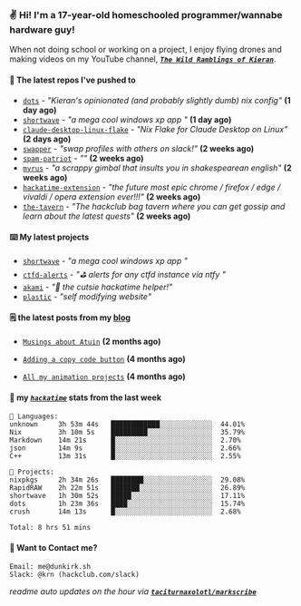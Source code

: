 ### ✌️ Hi! I'm a 17-year-old homeschooled programmer/wannabe hardware guy!

When not doing school or working on a project, I enjoy flying drones and making videos on my YouTube channel, [**_`The Wild Ramblings of Kieran`_**](https://youtube.com/@kieran.rambles).

#### 👷 The latest repos I've pushed to

- [`dots`](https://github.com/taciturnaxolotl/dots) - _"Kieran's opinionated (and probably slightly dumb) nix config"_ **(1 day ago)**
- [`shortwave`](https://github.com/taciturnaxolotl/shortwave) - _"a mega cool windows xp app "_ **(1 day ago)**
- [`claude-desktop-linux-flake`](https://github.com/k3d3/claude-desktop-linux-flake) - _"Nix Flake for Claude Desktop on Linux"_ **(2 days ago)**
- [`swapper`](https://github.com/taciturnaxolotl/swapper) - _"swap profiles with others on slack!"_ **(2 weeks ago)**
- [`spam-patriot`](https://github.com/taciturnaxolotl/spam-patriot) - _""_ **(2 weeks ago)**
- [`myrus`](https://github.com/taciturnaxolotl/myrus) - _"a scrappy gimbal that insults you in shakespearean english"_ **(2 weeks ago)**
- [`hackatime-extension`](https://github.com/taciturnaxolotl/hackatime-extension) - _"the future most epic chrome / firefox / edge / vivaldi / opera extension ever!!!"_ **(2 weeks ago)**
- [`the-tavern`](https://github.com/taciturnaxolotl/the-tavern) - _"The hackclub bag tavern where you can get gossip and learn about the latest quests"_ **(2 weeks ago)**

#### ⌨️ My latest projects

- [`shortwave`](https://github.com/taciturnaxolotl/shortwave) - _"a mega cool windows xp app "_
- [`ctfd-alerts`](https://github.com/taciturnaxolotl/ctfd-alerts) - _"⛳ alerts for any ctfd instance via ntfy "_
- [`akami`](https://github.com/taciturnaxolotl/akami) - _"🌷 the cutsie hackatime helper!"_
- [`plastic`](https://github.com/taciturnaxolotl/plastic) - _"self modifying website"_

#### 🗒️ the latest posts from my [blog](https://dunkirk.sh)

- [`Musings about Atuin`](https://dunkirk.sh/blog/atuin/) **(2 months ago)**

- [`Adding a copy code button`](https://dunkirk.sh/blog/adding-a-copy-button/) **(4 months ago)**

- [`All my animation projects`](https://dunkirk.sh/blog/my-animations/) **(4 months ago)**



#### 📡 my [_`hackatime`_](https://waka.hackclub.com) stats from the last week

```text
💾 Languages:
unknown     3h 53m 44s   ████████████░░░░░░░░░░░░░  44.01%
Nix         3h 10m 5s    █████████░░░░░░░░░░░░░░░░  35.79%
Markdown    14m 21s      █░░░░░░░░░░░░░░░░░░░░░░░░  2.70%
json        14m 9s       █░░░░░░░░░░░░░░░░░░░░░░░░  2.66%
C++         13m 31s      █░░░░░░░░░░░░░░░░░░░░░░░░  2.55%

💼 Projects:
nixpkgs     2h 34m 26s   ████████░░░░░░░░░░░░░░░░░  29.08%
RapidRAW    2h 22m 51s   ███████░░░░░░░░░░░░░░░░░░  26.89%
shortwave   1h 30m 52s   █████░░░░░░░░░░░░░░░░░░░░  17.11%
dots        1h 23m 36s   ████░░░░░░░░░░░░░░░░░░░░░  15.74%
crush       14m 13s      █░░░░░░░░░░░░░░░░░░░░░░░░  2.68%

Total: 8 hrs 51 mins
```

#### 📮 Want to Contact me?

```text
Email: me@dunkirk.sh
Slack: @krn (hackclub.com/slack)
```

_readme auto updates on the hour via [**`taciturnaxolotl/markscribe`**](https://github.com/taciturnaxolotl/markscribe)_
